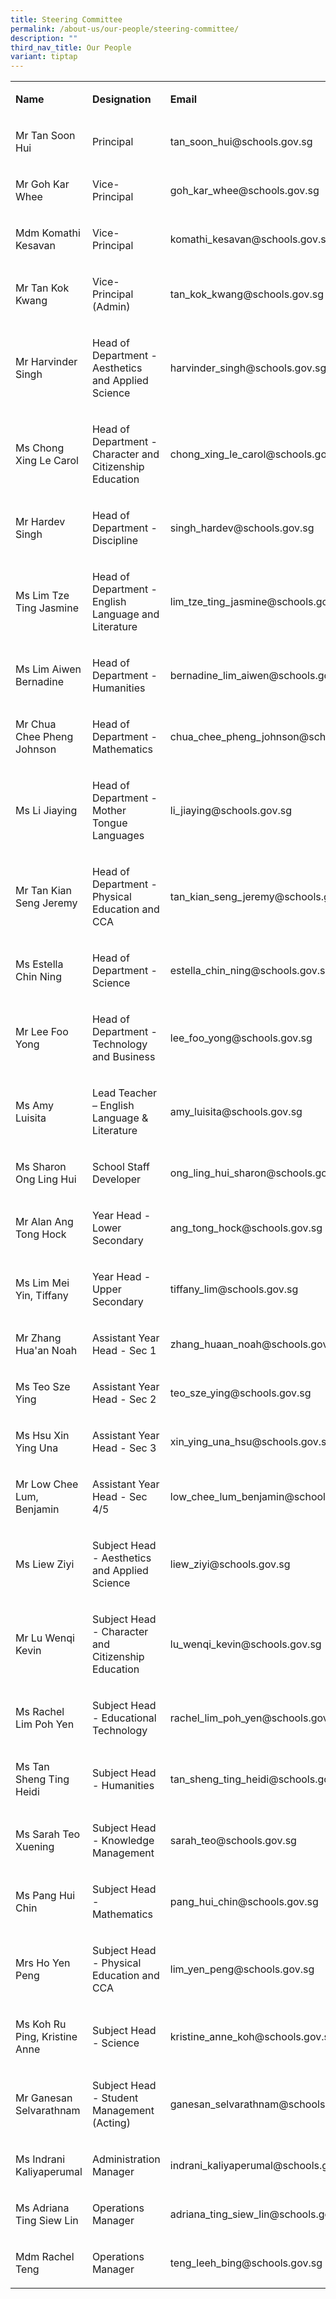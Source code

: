 ```yaml
---
title: Steering Committee
permalink: /about-us/our-people/steering-committee/
description: ""
third_nav_title: Our People
variant: tiptap
---
```

<table style="minWidth: 75px">
<colgroup>
<col>
<col>
<col>
</colgroup>
<tbody>
<tr>
<td rowspan="1" colspan="1">
<p><strong>Name</strong>
</p>
</td>
<td rowspan="1" colspan="1">
<p><strong>Designation</strong>
</p>
</td>
<td rowspan="1" colspan="1">
<p><strong>Email</strong>
</p>
</td>
</tr>
<tr>
<td rowspan="1" colspan="1">
<p>Mr Tan Soon Hui</p>
</td>
<td rowspan="1" colspan="1">
<p>Principal</p>
</td>
<td rowspan="1" colspan="1">
<p><a rel="noopener noreferrer nofollow" target="_blank">tan_soon_hui@schools.gov.sg</a>
</p>
</td>
</tr>
<tr>
<td rowspan="1" colspan="1">
<p>Mr Goh Kar Whee</p>
</td>
<td rowspan="1" colspan="1">
<p>Vice-Principal</p>
</td>
<td rowspan="1" colspan="1">
<p><a rel="noopener noreferrer nofollow" target="_blank">goh_kar_whee@schools.gov.sg</a>
</p>
</td>
</tr>
<tr>
<td rowspan="1" colspan="1">
<p>Mdm Komathi Kesavan</p>
</td>
<td rowspan="1" colspan="1">
<p>Vice-Principal</p>
</td>
<td rowspan="1" colspan="1">
<p><a rel="noopener noreferrer nofollow" target="_blank">komathi_kesavan@schools.gov.sg</a>
</p>
</td>
</tr>
<tr>
<td rowspan="1" colspan="1">
<p>Mr Tan Kok Kwang</p>
</td>
<td rowspan="1" colspan="1">
<p>Vice-Principal (Admin)</p>
</td>
<td rowspan="1" colspan="1">
<p><a rel="noopener noreferrer nofollow" target="_blank">tan_kok_kwang@schools.gov.sg</a>
</p>
</td>
</tr>
<tr>
<td rowspan="1" colspan="1">
<p>Mr Harvinder Singh</p>
</td>
<td rowspan="1" colspan="1">
<p>Head of Department - Aesthetics and Applied Science</p>
</td>
<td rowspan="1" colspan="1">
<p><a rel="noopener noreferrer nofollow" target="_blank">harvinder_singh@schools.gov.sg</a>
</p>
</td>
</tr>
<tr>
<td rowspan="1" colspan="1">
<p>Ms Chong Xing Le Carol</p>
</td>
<td rowspan="1" colspan="1">
<p>Head of Department - Character and Citizenship Education</p>
</td>
<td rowspan="1" colspan="1">
<p><a rel="noopener noreferrer nofollow" target="_blank">chong_xing_le_carol@schools.gov.sg</a>
</p>
</td>
</tr>
<tr>
<td rowspan="1" colspan="1">
<p>Mr Hardev Singh</p>
</td>
<td rowspan="1" colspan="1">
<p>Head of Department - Discipline</p>
</td>
<td rowspan="1" colspan="1">
<p><a rel="noopener noreferrer nofollow" target="_blank">singh_hardev@schools.gov.sg</a>
</p>
</td>
</tr>
<tr>
<td rowspan="1" colspan="1">
<p>Ms Lim Tze Ting Jasmine</p>
</td>
<td rowspan="1" colspan="1">
<p>Head of Department - English Language and Literature</p>
</td>
<td rowspan="1" colspan="1">
<p><a rel="noopener noreferrer nofollow" target="_blank">lim_tze_ting_jasmine@schools.gov.sg</a>
</p>
</td>
</tr>
<tr>
<td rowspan="1" colspan="1">
<p>Ms Lim Aiwen Bernadine</p>
</td>
<td rowspan="1" colspan="1">
<p>Head of Department - Humanities</p>
</td>
<td rowspan="1" colspan="1">
<p><a rel="noopener noreferrer nofollow" target="_blank">bernadine_lim_aiwen@schools.gov.sg</a>
</p>
</td>
</tr>
<tr>
<td rowspan="1" colspan="1">
<p>Mr Chua Chee Pheng Johnson</p>
</td>
<td rowspan="1" colspan="1">
<p>Head of Department - Mathematics</p>
</td>
<td rowspan="1" colspan="1">
<p><a rel="noopener noreferrer nofollow" target="_blank">chua_chee_pheng_johnson@schools.gov.sg</a>
</p>
</td>
</tr>
<tr>
<td rowspan="1" colspan="1">
<p>Ms Li Jiaying</p>
</td>
<td rowspan="1" colspan="1">
<p>Head of Department - Mother Tongue Languages</p>
</td>
<td rowspan="1" colspan="1">
<p><a rel="noopener noreferrer nofollow" target="_blank">li_jiaying@schools.gov.sg</a>
</p>
</td>
</tr>
<tr>
<td rowspan="1" colspan="1">
<p>Mr Tan Kian Seng Jeremy</p>
</td>
<td rowspan="1" colspan="1">
<p>Head of Department - Physical Education and CCA</p>
</td>
<td rowspan="1" colspan="1">
<p><a rel="noopener noreferrer nofollow" target="_blank">tan_kian_seng_jeremy@schools.gov.sg</a>
</p>
</td>
</tr>
<tr>
<td rowspan="1" colspan="1">
<p>Ms Estella Chin Ning</p>
</td>
<td rowspan="1" colspan="1">
<p>Head of Department - Science</p>
</td>
<td rowspan="1" colspan="1">
<p><a rel="noopener noreferrer nofollow" target="_blank">estella_chin_ning@schools.gov.sg</a>
</p>
</td>
</tr>
<tr>
<td rowspan="1" colspan="1">
<p>Mr Lee Foo Yong</p>
</td>
<td rowspan="1" colspan="1">
<p>Head of Department - Technology and Business</p>
</td>
<td rowspan="1" colspan="1">
<p><a rel="noopener noreferrer nofollow" target="_blank">lee_foo_yong@schools.gov.sg</a>
</p>
</td>
</tr>
<tr>
<td rowspan="1" colspan="1">
<p>Ms Amy Luisita</p>
</td>
<td rowspan="1" colspan="1">
<p>Lead Teacher – English Language &amp; Literature</p>
</td>
<td rowspan="1" colspan="1">
<p><a rel="noopener noreferrer nofollow" target="_blank">amy_luisita@schools.gov.sg</a>
</p>
</td>
</tr>
<tr>
<td rowspan="1" colspan="1">
<p>Ms Sharon Ong Ling Hui</p>
</td>
<td rowspan="1" colspan="1">
<p>School Staff Developer</p>
</td>
<td rowspan="1" colspan="1">
<p><a rel="noopener noreferrer nofollow" target="_blank">ong_ling_hui_sharon@schools.gov.sg</a>
</p>
</td>
</tr>
<tr>
<td rowspan="1" colspan="1">
<p>Mr Alan Ang Tong Hock</p>
</td>
<td rowspan="1" colspan="1">
<p>Year Head - Lower Secondary</p>
</td>
<td rowspan="1" colspan="1">
<p><a rel="noopener noreferrer nofollow" target="_blank">ang_tong_hock@schools.gov.sg</a>
</p>
</td>
</tr>
<tr>
<td rowspan="1" colspan="1">
<p>Ms Lim Mei Yin, Tiffany</p>
</td>
<td rowspan="1" colspan="1">
<p>Year Head - Upper Secondary</p>
</td>
<td rowspan="1" colspan="1">
<p><a rel="noopener noreferrer nofollow" target="_blank">tiffany_lim@schools.gov.sg</a>
</p>
</td>
</tr>
<tr>
<td rowspan="1" colspan="1">
<p>Mr Zhang Hua'an Noah</p>
</td>
<td rowspan="1" colspan="1">
<p>Assistant Year Head - Sec 1</p>
</td>
<td rowspan="1" colspan="1">
<p><a rel="noopener noreferrer nofollow" target="_blank">zhang_huaan_noah@schools.gov.sg</a>
</p>
</td>
</tr>
<tr>
<td rowspan="1" colspan="1">
<p>Ms Teo Sze Ying</p>
</td>
<td rowspan="1" colspan="1">
<p>Assistant Year Head - Sec 2</p>
</td>
<td rowspan="1" colspan="1">
<p><a rel="noopener noreferrer nofollow" target="_blank">teo_sze_ying@schools.gov.sg</a>
</p>
</td>
</tr>
<tr>
<td rowspan="1" colspan="1">
<p>Ms Hsu Xin Ying Una</p>
</td>
<td rowspan="1" colspan="1">
<p>Assistant Year Head - Sec 3</p>
</td>
<td rowspan="1" colspan="1">
<p><a rel="noopener noreferrer nofollow" target="_blank">xin_ying_una_hsu@schools.gov.sg</a>
</p>
</td>
</tr>
<tr>
<td rowspan="1" colspan="1">
<p>Mr Low Chee Lum, Benjamin</p>
</td>
<td rowspan="1" colspan="1">
<p>Assistant Year Head - Sec 4/5</p>
</td>
<td rowspan="1" colspan="1">
<p><a rel="noopener noreferrer nofollow" target="_blank">low_chee_lum_benjamin@schools.gov.sg</a>
</p>
</td>
</tr>
<tr>
<td rowspan="1" colspan="1">
<p>Ms Liew Ziyi</p>
</td>
<td rowspan="1" colspan="1">
<p>Subject Head - Aesthetics and Applied Science</p>
</td>
<td rowspan="1" colspan="1">
<p><a rel="noopener noreferrer nofollow" target="_blank">liew_ziyi@schools.gov.sg</a>
</p>
</td>
</tr>
<tr>
<td rowspan="1" colspan="1">
<p>Mr Lu Wenqi Kevin</p>
</td>
<td rowspan="1" colspan="1">
<p>Subject Head - Character and Citizenship Education</p>
</td>
<td rowspan="1" colspan="1">
<p><a rel="noopener noreferrer nofollow" target="_blank">lu_wenqi_kevin@schools.gov.sg</a>
</p>
</td>
</tr>
<tr>
<td rowspan="1" colspan="1">
<p>Ms Rachel Lim Poh Yen</p>
</td>
<td rowspan="1" colspan="1">
<p>Subject Head - Educational Technology</p>
</td>
<td rowspan="1" colspan="1">
<p><a rel="noopener noreferrer nofollow" target="_blank">rachel_lim_poh_yen@schools.gov.sg</a>
</p>
</td>
</tr>
<tr>
<td rowspan="1" colspan="1">
<p>Ms Tan Sheng Ting Heidi</p>
</td>
<td rowspan="1" colspan="1">
<p>Subject Head - Humanities</p>
</td>
<td rowspan="1" colspan="1">
<p><a rel="noopener noreferrer nofollow" target="_blank">tan_sheng_ting_heidi@schools.gov.sg</a>
</p>
</td>
</tr>
<tr>
<td rowspan="1" colspan="1">
<p>Ms Sarah Teo Xuening</p>
</td>
<td rowspan="1" colspan="1">
<p>Subject Head - Knowledge Management</p>
</td>
<td rowspan="1" colspan="1">
<p><a rel="noopener noreferrer nofollow" target="_blank">sarah_teo@schools.gov.sg</a>
</p>
</td>
</tr>
<tr>
<td rowspan="1" colspan="1">
<p>Ms Pang Hui Chin</p>
</td>
<td rowspan="1" colspan="1">
<p>Subject Head - Mathematics</p>
</td>
<td rowspan="1" colspan="1">
<p><a rel="noopener noreferrer nofollow" target="_blank">pang_hui_chin@schools.gov.sg</a>
</p>
</td>
</tr>
<tr>
<td rowspan="1" colspan="1">
<p>Mrs Ho Yen Peng</p>
</td>
<td rowspan="1" colspan="1">
<p>Subject Head - Physical Education and CCA</p>
</td>
<td rowspan="1" colspan="1">
<p><a rel="noopener noreferrer nofollow" target="_blank">lim_yen_peng@schools.gov.sg</a>
</p>
</td>
</tr>
<tr>
<td rowspan="1" colspan="1">
<p>Ms Koh Ru Ping, Kristine Anne</p>
</td>
<td rowspan="1" colspan="1">
<p>Subject Head - Science</p>
</td>
<td rowspan="1" colspan="1">
<p><a rel="noopener noreferrer nofollow" target="_blank">kristine_anne_koh@schools.gov.sg</a>
</p>
</td>
</tr>
<tr>
<td rowspan="1" colspan="1">
<p>Mr Ganesan Selvarathnam</p>
</td>
<td rowspan="1" colspan="1">
<p>Subject Head - Student Management (Acting)</p>
</td>
<td rowspan="1" colspan="1">
<p><a rel="noopener noreferrer nofollow" target="_blank">ganesan_selvarathnam@schools.gov.sg</a>
</p>
</td>
</tr>
<tr>
<td rowspan="1" colspan="1">
<p>Ms Indrani Kaliyaperumal</p>
</td>
<td rowspan="1" colspan="1">
<p>Administration Manager</p>
</td>
<td rowspan="1" colspan="1">
<p><a rel="noopener noreferrer nofollow" target="_blank">indrani_kaliyaperumal@schools.gov.sg</a>
</p>
</td>
</tr>
<tr>
<td rowspan="1" colspan="1">
<p>Ms Adriana Ting Siew Lin</p>
</td>
<td rowspan="1" colspan="1">
<p>Operations Manager</p>
</td>
<td rowspan="1" colspan="1">
<p><a rel="noopener noreferrer nofollow" target="_blank">adriana_ting_siew_lin@schools.gov.sg</a>
</p>
</td>
</tr>
<tr>
<td rowspan="1" colspan="1">
<p>Mdm Rachel Teng</p>
</td>
<td rowspan="1" colspan="1">
<p>Operations Manager</p>
</td>
<td rowspan="1" colspan="1">
<p><a rel="noopener noreferrer nofollow" target="_blank">teng_leeh_bing@schools.gov.sg</a>
</p>
</td>
</tr>
</tbody>
</table>
<p></p>